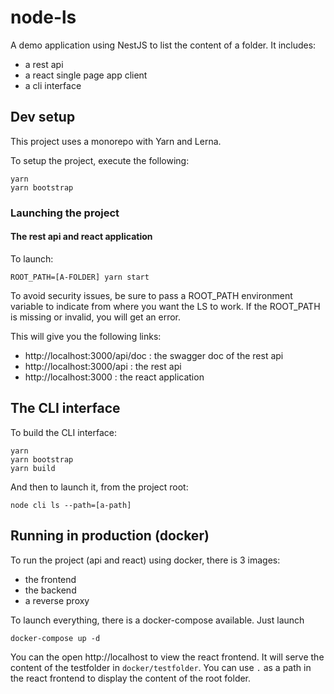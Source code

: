 # node-ls

A demo application using NestJS to list the content of a folder. It includes:
* a rest api
* a react single page app client
* a cli interface

## Dev setup
This project uses a monorepo with Yarn and Lerna.

To setup the project, execute the following:
```
yarn
yarn bootstrap
```

### Launching the project
#### The rest api and react application

To launch:
```
ROOT_PATH=[A-FOLDER] yarn start
```

To avoid security issues, be sure to pass a ROOT_PATH environment variable to indicate from where you want the LS
to work. If the ROOT_PATH is missing or invalid, you will get an error.

This will give you the following links:
* http://localhost:3000/api/doc : the swagger doc of the rest api
* http://localhost:3000/api : the rest api
* http://localhost:3000 : the react application

## The CLI interface

To build the CLI interface:
```
yarn
yarn bootstrap
yarn build
```

And then to launch it, from the project root:
```
node cli ls --path=[a-path]
```

## Running in production (docker)

To run the project (api and react) using docker, there is 3 images:

* the frontend
* the backend
* a reverse proxy

To launch everything, there is a docker-compose available. Just launch
```
docker-compose up -d
```

You can the open http://localhost to view the react frontend. It will serve the content of the testfolder in `docker/testfolder`. 
You can use `.` as a path in the react frontend to display the content of the root folder.